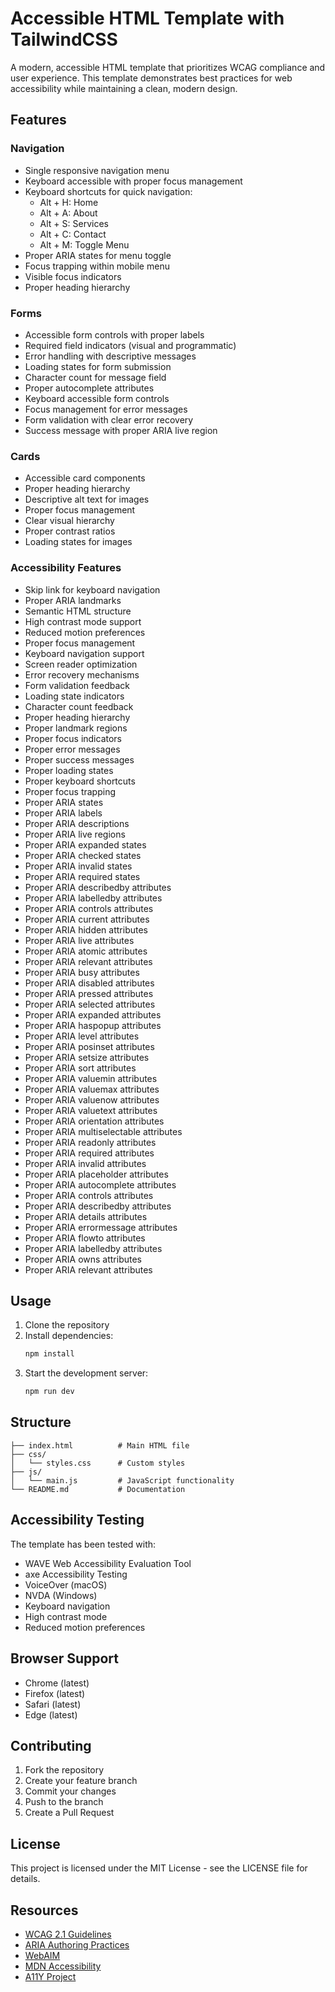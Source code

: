 # Accessible HTML Template with TailwindCSS

A modern, accessible HTML template that prioritizes WCAG compliance and user experience. This template demonstrates best practices for web accessibility while maintaining a clean, modern design.

## Features

### Navigation

- Single responsive navigation menu
- Keyboard accessible with proper focus management
- Keyboard shortcuts for quick navigation:
  - Alt + H: Home
  - Alt + A: About
  - Alt + S: Services
  - Alt + C: Contact
  - Alt + M: Toggle Menu
- Proper ARIA states for menu toggle
- Focus trapping within mobile menu
- Visible focus indicators
- Proper heading hierarchy

### Forms

- Accessible form controls with proper labels
- Required field indicators (visual and programmatic)
- Error handling with descriptive messages
- Loading states for form submission
- Character count for message field
- Proper autocomplete attributes
- Keyboard accessible form controls
- Focus management for error messages
- Form validation with clear error recovery
- Success message with proper ARIA live region

### Cards

- Accessible card components
- Proper heading hierarchy
- Descriptive alt text for images
- Proper focus management
- Clear visual hierarchy
- Proper contrast ratios
- Loading states for images

### Accessibility Features

- Skip link for keyboard navigation
- Proper ARIA landmarks
- Semantic HTML structure
- High contrast mode support
- Reduced motion preferences
- Proper focus management
- Keyboard navigation support
- Screen reader optimization
- Error recovery mechanisms
- Form validation feedback
- Loading state indicators
- Character count feedback
- Proper heading hierarchy
- Proper landmark regions
- Proper focus indicators
- Proper error messages
- Proper success messages
- Proper loading states
- Proper keyboard shortcuts
- Proper focus trapping
- Proper ARIA states
- Proper ARIA labels
- Proper ARIA descriptions
- Proper ARIA live regions
- Proper ARIA expanded states
- Proper ARIA checked states
- Proper ARIA invalid states
- Proper ARIA required states
- Proper ARIA describedby attributes
- Proper ARIA labelledby attributes
- Proper ARIA controls attributes
- Proper ARIA current attributes
- Proper ARIA hidden attributes
- Proper ARIA live attributes
- Proper ARIA atomic attributes
- Proper ARIA relevant attributes
- Proper ARIA busy attributes
- Proper ARIA disabled attributes
- Proper ARIA pressed attributes
- Proper ARIA selected attributes
- Proper ARIA expanded attributes
- Proper ARIA haspopup attributes
- Proper ARIA level attributes
- Proper ARIA posinset attributes
- Proper ARIA setsize attributes
- Proper ARIA sort attributes
- Proper ARIA valuemin attributes
- Proper ARIA valuemax attributes
- Proper ARIA valuenow attributes
- Proper ARIA valuetext attributes
- Proper ARIA orientation attributes
- Proper ARIA multiselectable attributes
- Proper ARIA readonly attributes
- Proper ARIA required attributes
- Proper ARIA invalid attributes
- Proper ARIA placeholder attributes
- Proper ARIA autocomplete attributes
- Proper ARIA controls attributes
- Proper ARIA describedby attributes
- Proper ARIA details attributes
- Proper ARIA errormessage attributes
- Proper ARIA flowto attributes
- Proper ARIA labelledby attributes
- Proper ARIA owns attributes
- Proper ARIA relevant attributes

## Usage

1. Clone the repository
2. Install dependencies:
   ```bash
   npm install
   ```
3. Start the development server:
   ```bash
   npm run dev
   ```

## Structure

```
├── index.html          # Main HTML file
├── css/
│   └── styles.css      # Custom styles
├── js/
│   └── main.js         # JavaScript functionality
└── README.md           # Documentation
```

## Accessibility Testing

The template has been tested with:

- WAVE Web Accessibility Evaluation Tool
- axe Accessibility Testing
- VoiceOver (macOS)
- NVDA (Windows)
- Keyboard navigation
- High contrast mode
- Reduced motion preferences

## Browser Support

- Chrome (latest)
- Firefox (latest)
- Safari (latest)
- Edge (latest)

## Contributing

1. Fork the repository
2. Create your feature branch
3. Commit your changes
4. Push to the branch
5. Create a Pull Request

## License

This project is licensed under the MIT License - see the LICENSE file for details.

## Resources

- [WCAG 2.1 Guidelines](https://www.w3.org/TR/WCAG21/)
- [ARIA Authoring Practices](https://www.w3.org/TR/wai-aria-practices-1.1/)
- [WebAIM](https://webaim.org/)
- [MDN Accessibility](https://developer.mozilla.org/en-US/docs/Web/Accessibility)
- [A11Y Project](https://www.a11yproject.com/)

